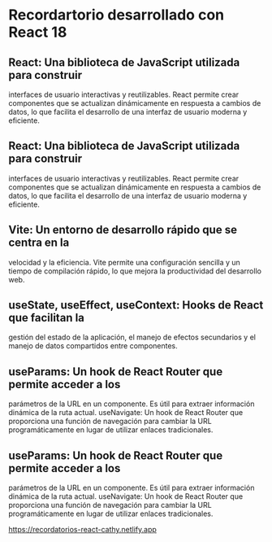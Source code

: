 # Recordartorio desarrollado con React 18

##  React: Una biblioteca de JavaScript utilizada para construir
interfaces de usuario interactivas y reutilizables. React permite
crear componentes que se actualizan dinámicamente en respuesta a
cambios de datos, lo que facilita el desarrollo de una interfaz de
usuario moderna y eficiente.

## React: Una biblioteca de JavaScript utilizada para construir
interfaces de usuario interactivas y reutilizables. React permite
crear componentes que se actualizan dinámicamente en respuesta a
cambios de datos, lo que facilita el desarrollo de una interfaz de
usuario moderna y eficiente. 

## Vite: Un entorno de desarrollo rápido que se centra en la
velocidad y la eficiencia. Vite permite una configuración sencilla
y un tiempo de compilación rápido, lo que mejora la productividad
del desarrollo web. 

## useState, useEffect, useContext: Hooks de React que facilitan la
gestión del estado de la aplicación, el manejo de efectos
secundarios y el manejo de datos compartidos entre componentes.  

## useParams: Un hook de React Router que permite acceder a los
parámetros de la URL en un componente. Es útil para extraer
información dinámica de la ruta actual. useNavigate: Un hook de
React Router que proporciona una función de navegación para
cambiar la URL programáticamente en lugar de utilizar enlaces
tradicionales.
##   useParams: Un hook de React Router que permite acceder a los
parámetros de la URL en un componente. Es útil para extraer
información dinámica de la ruta actual. useNavigate: Un hook de
React Router que proporciona una función de navegación para
cambiar la URL programáticamente en lugar de utilizar enlaces
tradicionales.
                            
https://recordatorios-react-cathy.netlify.app

